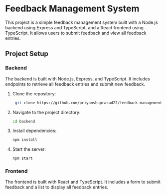 # Feedback Management System
This project is a simple feedback management system built with a Node.js backend using Express and TypeScript, and a React frontend using TypeScript. It allows users to submit feedback and view all feedback entries.
## Project Setup
### Backend
The backend is built with Node.js, Express, and TypeScript. It includes endpoints to retrieve all feedback entries and submit new feedback.

1. Clone the repository:
   ```bash
    git clone https://github.com/priyanshuprasad22/feedback-management.git
2.  Navigate to the project directory:
    ```bash
    cd backend
3.  Install dependencies:
    ```bash
    npm install
4. Start the server:
   ```bash
   npm start
### Frontend
The frontend is built with React and TypeScript. It includes a form to submit feedback and a list to display all feedback entries.
